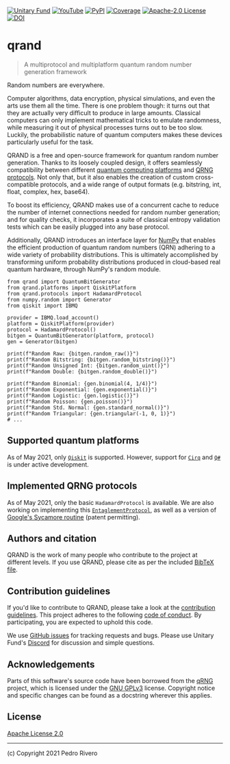 [![Unitary Fund](https://img.shields.io/badge/Supported_By-UNITARY_FUND-FFF000.svg?style=flat)](http://unitary.fund)
[![YouTube](https://img.shields.io/badge/PR-qrand-FF0000.svg?style=flat&logo=YouTube&logoColor=white)](https://youtu.be/CG7BxuWFpME)
[![PyPI](https://img.shields.io/pypi/v/qrand?label=PyPI&style=flat&color=3776AB&logo=Python&logoColor=white)](https://pypi.org/project/qrand/)
[![Coverage](https://img.shields.io/badge/Coverage-67%25-green.svg?style=flat)](http://pytest.org)
[![Apache-2.0 License](https://img.shields.io/github/license/pedrorrivero/qrand?label=License&style=flat&color=1D1D1D)](https://github.com/pedrorrivero/qrand/blob/master/LICENSE)
[![DOI](https://zenodo.org/badge/DOI/10.5281/zenodo.4755731.svg)](https://doi.org/10.5281/zenodo.4755731)


# qrand

> A multiprotocol and multiplatform quantum random number generation framework

Random numbers are everywhere.

Computer algorithms, data encryption, physical simulations, and even the arts use them all the time. There is one problem though: it turns out that they are actually very difficult to produce in large amounts. Classical computers can only implement mathematical tricks to emulate randomness, while measuring it out of physical processes turns out to be too slow. Luckily, the probabilistic nature of quantum computers makes these devices particularly useful for the task.

QRAND is a free and open-source framework for quantum random number generation. Thanks to its loosely coupled design, it offers seamlessly compatibility between different [quantum computing platforms](#supported-quantum-platforms) and [QRNG protocols](#implemented-qrng-protocols). Not only that, but it also enables the creation of custom cross-compatible protocols, and a wide range of output formats (e.g. bitstring, int, float, complex, hex, base64).

To boost its efficiency, QRAND makes use of a concurrent cache to reduce the number of internet connections needed for random number generation; and for quality checks, it incorporates a suite of classical entropy validation tests which can be easily plugged into any base protocol.

Additionally, QRAND introduces an interface layer for [NumPy](https://numpy.org/) that enables the efficient production of quantum random numbers (QRN) adhering to a wide variety of probability distributions. This is ultimately accomplished by transforming uniform probability distributions produced in cloud-based real quantum hardware, through NumPy's random module.

```python3
from qrand import QuantumBitGenerator
from qrand.platforms import QiskitPlatform
from qrand.protocols import HadamardProtocol
from numpy.random import Generator
from qiskit import IBMQ

provider = IBMQ.load_account()
platform = QiskitPlatform(provider)
protocol = HadamardProtocol()
bitgen = QuantumBitGenerator(platform, protocol)
gen = Generator(bitgen)

print(f"Random Raw: {bitgen.random_raw()}")
print(f"Random Bitstring: {bitgen.random_bitstring()}")
print(f"Random Unsigned Int: {bitgen.random_uint()}")
print(f"Random Double: {bitgen.random_double()}")

print(f"Random Binomial: {gen.binomial(4, 1/4)}")
print(f"Random Exponential: {gen.exponential()}")
print(f"Random Logistic: {gen.logistic()}")
print(f"Random Poisson: {gen.poisson()}")
print(f"Random Std. Normal: {gen.standard_normal()}")
print(f"Random Triangular: {gen.triangular(-1, 0, 1)}")
# ...
```

## Supported quantum platforms
As of May 2021, only [`Qiskit`](https://qiskit.org/) is supported. However, support for [`Cirq`](https://quantumai.google/cirq) and [`Q#`](https://docs.microsoft.com/en-us/azure/quantum/user-guide/?view=qsharp-preview) is under active development.

## Implemented QRNG protocols
As of May 2021, only the basic `HadamardProtocol` is available. We are also working on implementing this [`EntaglementProtocol`](https://www.nature.com/articles/s41598-019-56706-2), as well as a version of [Google's Sycamore routine](https://arxiv.org/abs/1612.05903) (patent permitting).

## Authors and citation
QRAND is the work of many people who contribute to the project at
different levels. If you use QRAND, please cite as per the included
[BibTeX file](QRAND.bib).

<!-- ## Documentation -->

## Contribution guidelines
If you'd like to contribute to QRAND, please take a look at the
[contribution guidelines](CONTRIBUTING.md). This project adheres to the following [code of conduct](CODE_OF_CONDUCT.md). By participating, you are expected to uphold this code.

We use [GitHub issues](https://github.com/pedrorrivero/qrand/issues) for tracking requests and bugs. Please use Unitary Fund's [Discord](http://discord.unitary.fund/) for discussion and simple questions.

## Acknowledgements
Parts of this software's source code have been borrowed from the [qRNG](https://github.com/ozanerhansha/qRNG) project, which is licensed under the [GNU GPLv3](https://github.com/ozanerhansha/qRNG/blob/master/LICENSE) license. Copyright notice and specific changes can be found as a docstring wherever this applies.

## License
[Apache License 2.0](LICENSE)

---
(c) Copyright 2021 Pedro Rivero

